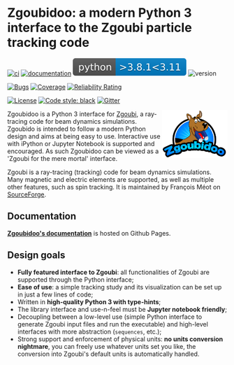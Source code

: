 # Zgoubidoo: a modern Python 3 interface to the Zgoubi particle tracking code

[![ci](https://github.com/ULB-Metronu/zgoubidoo/actions/workflows/ci.yml/badge.svg?branch=master)](https://github.com/ULB-Metronu/georges-core/actions/workflows/ci.yml)
[![documentation](https://github.com/ULB-Metronu/zgoubidoo/actions/workflows/documentation.yml/badge.svg?branch=master)](https://github.com/ULB-Metronu/zgoubidoo/actions/workflows/documentation.yml)
![Python](docs/_static/python_versions.svg)
![version](https://img.shields.io/badge/version-2022.1-blue)

[![Bugs](https://sonarcloud.io/api/project_badges/measure?project=ULB-Metronu_zgoubidoo&metric=bugs)](https://sonarcloud.io/summary/new_code?id=ULB-Metronu_zgoubidoo)
[![Coverage](https://sonarcloud.io/api/project_badges/measure?project=ULB-Metronu_zgoubidoo&metric=coverage)](https://sonarcloud.io/summary/new_code?id=ULB-Metronu_zgoubidoo)
[![Reliability Rating](https://sonarcloud.io/api/project_badges/measure?project=ULB-Metronu_zgoubidoo&metric=reliability_rating)](https://sonarcloud.io/summary/new_code?id=ULB-Metronu_zgoubidoo)

[![License](https://img.shields.io/badge/License-GPLv3-blue.svg)](https://www.gnu.org/licenses/gpl-3.0)
[![Code style: black](https://img.shields.io/badge/code%20style-black-000000.svg)](https://github.com/ambv/black)
[![Gitter](https://badges.gitter.im/ULB-Metronu/zgoubidoo.svg)](https://gitter.im/ULB-Metronu/zgoubidoo?utm_source=badge&utm_medium=badge&utm_campaign=pr-badge)

<img src="docs/_static/zgoubidoo.png" style="float: right; width: 150px;">

Zgoubidoo is a Python 3 interface for [Zgoubi](https://sourceforge.net/projects/zgoubi/), a ray-tracing code for beam
dynamics simulations. Zgoubido is intended to follow a modern Python design and aims at being easy to use. Interactive
use with iPython or Jupyter Notebook is supported and encouraged. As such Zgoubidoo can be viewed as a 'Zgoubi for the
mere mortal' interface.

Zgoubi is a ray-tracing (tracking) code for beam dynamics simulations. Many magnetic and electric elements are
supported, as well as multiple other features, such as spin tracking. It is maintained by François Méot on
[SourceForge](https://sourceforge.net/projects/zgoubi/).


## Documentation

[**Zgoubidoo's documentation**](https://ulb-metronu.github.io/zgoubidoo/) is hosted on Github Pages.


## Design goals

- **Fully featured interface to Zgoubi**: all functionalities of Zgoubi are supported through the Python interface;
- **Ease of use**: a simple tracking study and its visualization can be set up in just a few lines of code;
- Written in **high-quality Python 3 with type-hints**;
- The library interface and use-n-feel must be **Jupyter notebook friendly**;
- Decoupling between a low-level use (simple Python interface to generate Zgoubi input files and run the executable)
  and high-level interfaces with more abstraction (`sequences`, etc.);
- Strong support and enforcement of physical units: **no units conversion nightmare**, you can freely use whatever units
  set you like, the conversion into Zgoubi's default units is automatically handled.
